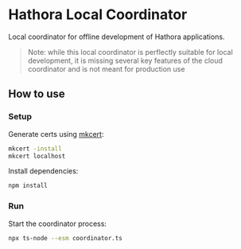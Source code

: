 # Hathora Local Coordinator

Local coordinator for offline development of Hathora applications.

> Note: while this local coordinator is perflectly suitable for local development, it is missing several key features of the cloud coordinator and is not meant for production use

## How to use

### Setup

Generate certs using [mkcert](https://github.com/FiloSottile/mkcert):

```sh
mkcert -install
mkcert localhost
```

Install dependencies:

```sh
npm install
```

### Run

Start the coordinator process:

```sh
npx ts-node --esm coordinator.ts
```
